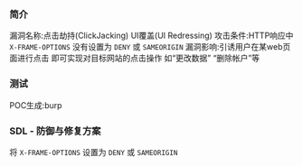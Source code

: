 ### 简介

漏洞名称:点击劫持(ClickJacking)  UI覆盖(UI Redressing)
攻击条件:HTTP响应中 `X-FRAME-OPTIONS` 没有设置为 `DENY` 或 `SAMEORIGIN`
漏洞影响:引诱用户在某web页面进行点击 即可实现对目标网站的点击操作 如“更改数据” “删除帐户”等

### 测试

POC生成:burp

### SDL - 防御与修复方案

将 `X-FRAME-OPTIONS` 设置为 `DENY` 或 `SAMEORIGIN`
